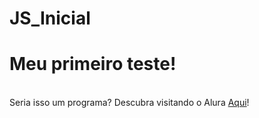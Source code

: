 # JS_Inicial

<meta charset="UTF-8">

<h1>Meu primeiro teste!</h1>
<br>
Seria isso um programa? Descubra visitando o Alura <a href="http://www.alura.com.br">Aqui</a>!

<script>

	alert ("Isso sim é um programa");

	document.write("<br>A média do valor gasto com as viagens é<br>") ;
    document.write( (200 + 100 + 300 + 400) / 4);

</script>
